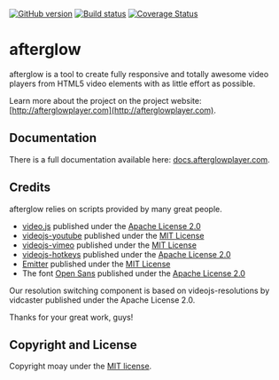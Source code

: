 [![GitHub version](https://badge.fury.io/gh/moay%2Fafterglow.svg)](http://badge.fury.io/gh/moay%2Fafterglow) [![Build status](https://travis-ci.org/moay/afterglow.svg)](https://travis-ci.org/moay/afterglow) [![Coverage Status](https://coveralls.io/repos/moay/afterglow/badge.svg?branch=master&service=github)](https://coveralls.io/github/moay/afterglow?branch=master)


# afterglow

afterglow is a tool to create fully responsive and totally awesome video players from HTML5 video elements with as little effort as possible.

Learn more about the project on the project website: [http://afterglowplayer.com](http://afterglowplayer.com).

## Documentation

There is a full documentation available here: [docs.afterglowplayer.com](http://docs.afterglowplayer.com).

## Credits

afterglow relies on scripts provided by many great people.

- [video.js](http://www.videojs.com/) published under the [Apache License 2.0](https://github.com/videojs/video.js/blob/master/LICENSE)
- [videojs-youtube](https://github.com/eXon/videojs-youtube) published under the [MIT License](https://github.com/eXon/videojs-youtube/blob/master/LICENSE)
- [videojs-vimeo](https://github.com/eXon/videojs-vimeo) published under the [MIT License](https://github.com/eXon/videojs-vimeo/blob/master/LICENSE)
- [videojs-hotkeys](https://github.com/ctd1500/videojs-hotkeys) published under the [Apache License 2.0](https://github.com/ctd1500/videojs-hotkeys/blob/master/LICENSE.md)
- [Emitter](https://github.com/component/emitter) published under the [MIT License](https://github.com/component/emitter/blob/master/LICENSE)
- The font [Open Sans](https://www.google.com/fonts/specimen/Open+Sans) published under the [Apache License 2.0](http://www.apache.org/licenses/LICENSE-2.0.html)

Our resolution switching component is based on videojs-resolutions by vidcaster published under the Apache License 2.0.

Thanks for your great work, guys!

## Copyright and License

Copyright moay under the [MIT license](LICENSE.md).
